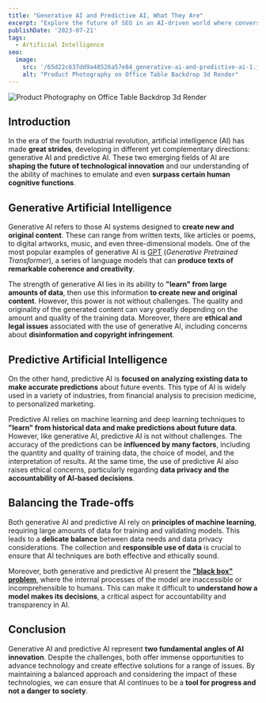 ```yaml
---
title: "Generative AI and Predictive AI, What They Are"
excerpt: "Explore the future of SEO in an AI-driven world where conversational AI like ChatGPT reshapes search, presenting new challenges and opportunities."
publishDate: '2023-07-21'
tags:
  - Artificial Intelligence
seo:
  image:
    src: '/65d22c637dd9a48526a57e84_generative-ai-and-predictive-ai-1.jpeg'
    alt: "Product Photography on Office Table Backdrop 3d Render"
---
```


![Product Photography on Office Table Backdrop 3d Render](/65d22c637dd9a48526a57e84_generative-ai-and-predictive-ai-1.jpeg)
## Introduction

In the era of the fourth industrial revolution, artificial intelligence (AI) has made **great strides**, developing in different yet complementary directions: generative AI and predictive AI. These two emerging fields of AI are **shaping the future of technological innovation** and our understanding of the ability of machines to emulate and even **surpass certain human cognitive functions**.

## Generative Artificial Intelligence

Generative AI refers to those AI systems designed to **create new and original content**. These can range from written texts, like articles or poems, to digital artworks, music, and even three-dimensional models. One of the most popular examples of generative AI is [GPT](https://arxiv.org/abs/2305.10435) (_Generative Pretrained Transformer_), a series of language models that can **produce texts of remarkable coherence and creativity**.

The strength of generative AI lies in its ability to **"learn" from large amounts of data**, then use this information **to create new and original content**. However, this power is not without challenges. The quality and originality of the generated content can vary greatly depending on the amount and quality of the training data. Moreover, there are **ethical and legal issues** associated with the use of generative AI, including concerns about **disinformation and copyright infringement**.

## Predictive Artificial Intelligence

On the other hand, predictive AI is **focused on analyzing existing data to make accurate predictions** about future events. This type of AI is widely used in a variety of industries, from financial analysis to precision medicine, to personalized marketing.

Predictive AI relies on machine learning and deep learning techniques to **"learn" from historical data and make predictions about future data**. However, like generative AI, predictive AI is not without challenges. The accuracy of the predictions can be **influenced by many factors**, including the quantity and quality of training data, the choice of model, and the interpretation of results. At the same time, the use of predictive AI also raises ethical concerns, particularly regarding **data privacy and the accountability of AI-based decisions**.

## Balancing the Trade-offs

Both generative AI and predictive AI rely on **principles of machine learning**, requiring large amounts of data for training and validating models. This leads to a **delicate balance** between data needs and data privacy considerations. The collection and **responsible use of data** is crucial to ensure that AI techniques are both effective and ethically sound.

Moreover, both generative and predictive AI present the [**"black box" problem**](https://projects.research-and-innovation.ec.europa.eu/en/horizon-magazine/opening-black-box-artificial-intelligence), where the internal processes of the model are inaccessible or incomprehensible to humans. This can make it difficult to **understand how a model makes its decisions**, a critical aspect for accountability and transparency in AI.

## Conclusion

Generative AI and predictive AI represent **two fundamental angles of AI innovation**. Despite the challenges, both offer immense opportunities to advance technology and create effective solutions for a range of issues. By maintaining a balanced approach and considering the impact of these technologies, we can ensure that AI continues to be a **tool for progress and not a danger to society**.
